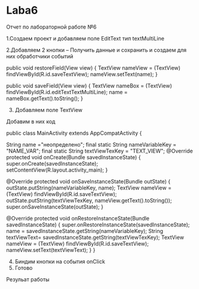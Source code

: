 # Laba6

Отчет по лабораторной работе №6

1.Создаем проект и добавляем поле EditText тип textMultiLine

2.Добавляем 2 кнопки – Получить данные и сохранить и создаем для них обработчики событий

public void restoreField(View view)
{
TextView nameView = (TextView) findViewById(R.id.saveTextView);
nameView.setText(name);
}

public void saveField(View view)
{ TextView nameBox = (TextView) findViewById(R.id.editTextTextMultiLine);
name = nameBox.getText().toString(); 
}

3. Добавляем поле TextView

Добавим в них код

public class MainActivity extends AppCompatActivity {

String name ="неопределено"; 
final static String nameVariableKey = "NAME_VAR";
final static String textViewTexKey = "TEXT_VIEW"; 
@Override 
protected void onCreate(Bundle savedInstanceState) {
super.onCreate(savedInstanceState); 
setContentView(R.layout.activity_main);
} 

@Override 
protected void onSaveInstanceState(Bundle outState) {
outState.putString(nameVariableKey, name); 
TextView nameView = (TextView) findViewById(R.id.saveTextView);
outState.putString(textViewTexKey, nameView.getText().toString()); 
super.onSaveInstanceState(outState);
}

@Override 
protected void onRestoreInstanceState(Bundle savedInstanceState) { 
super.onRestoreInstanceState(savedInstanceState); 
name = savedInstanceState.getString(nameVariableKey); 
String textViewText= savedInstanceState.getString(textViewTexKey); 
TextView nameView = (TextView) findViewById(R.id.saveTextView);
nameView.setText(textViewText); 
} 
}

4. Биндим кнопки на события onClick 
5. Готово 

Резульат работы 

